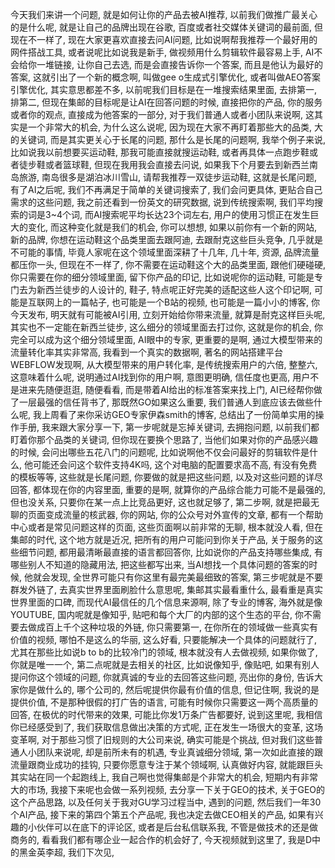 
今天我们来讲一个问题, 就是如何让你的产品去被AI推荐, 以前我们做推广最关心的是什么呢, 就是让自己的品牌出现在谷歌, 百度或者社交媒体关键词的最前面, 但现在不一样了, 现在大家更喜欢直接去问AI问题, 比如说啊帮我推荐一个最好用的网件搭战工具, 或者说呢比如说我是新手, 做视频用什么剪辑软件最容易上手, AI不会给你一堆链接, 让你自己去选, 而是会直接告诉你一个答案, 而且是他认为最好的答案, 这就引出了一个新的概念啊, 叫做gee o生成式引擎优化, 或者叫做AEO答案引擎优化, 其实意思都差不多, 以前呢我们目标是在一堆搜索结果里面, 去排第一, 排第二, 但现在集邮的目标呢是让AI在回答问题的时候, 直接把你的产品, 你的服务或者你的观点, 直接成为他答案的一部分, 对于我们普通人或者小团队来说啊, 这其实是一个非常大的机会, 为什么这么说呢, 因为现在大家不再盯着那些大的品类, 大的关键词, 而是其实更关心于长尾的问题, 那什么是长尾的问题啊, 我举个例子来说, 比如说我以前想要买运动鞋, 那我可能直接就搜运动鞋, 或者再具体一点跑步鞋或者徒步鞋或者篮球鞋, 但现在我用我会直接去问说, 如果我下个月要去到新西兰南岛旅游, 南岛很多是湖泊冰川雪山, 请帮我推荐一双徒步运动鞋, 这就是长尾问题, 有了AI之后呢, 我们不再满足于简单的关键词搜索了, 我们会问更具体, 更贴合自己需求的这些问题, 我之前还看到一份英文的研究数据, 说到传统搜索啊, 我们平均搜索的词是3~4个词, 而AI搜索呢平均长达23个词左右, 用户的使用习惯正在发生巨大的变化, 而这种变化就是我们的机会, 你可以想想, 如果以前你有一个新的网站, 新的品牌, 你想在运动鞋这个品类里面去跟阿迪, 去跟耐克这些巨头竞争, 几乎就是不可能的事情, 毕竟人家呢在这个领域里面深耕了十几年, 几十年, 资源, 品牌流量都压你一头, 但现在不一样了, 你不需要在运动鞋这个大的品类里面, 跟他们硬碰硬, 你只需要在你的细分领域里面, 留下你产品的印记, 比如说呢你的运动鞋, 可能是专门去为新西兰徒步的人设计的, 鞋子, 特点呢正好完美的适配这些人这个印记啊, 可能是互联网上的一篇帖子, 也可能是一个B站的视频, 也可能是一篇小小的博客, 你今天发布, 明天就有可能被AI引用, 立刻开始给你带来流量, 就算是耐克这样巨头呢, 其实也不一定能在新西兰徒步, 这么细分的领域里面去打过你, 这就是你的机会, 你完全可以成为这个细分领域里面, AI眼中的专家, 更重要的是啊, 通过大模型带来的流量转化率其实非常高, 我看到一个真实的数据啊, 著名的网站搭建平台WEBFLOW发现啊, 从大模型带来的用户转化率, 是传统搜索用户的六倍, 整整六, 这意味着什么呢, 说明通过AI找到你的用户啊, 意图更明确, 信任度也更高, 用户不是进来先随便逛逛, 随便看看, 而是带着AI给出的标准答案来找上门, AI已经帮你做了一层最强的信任背书了, 那既然GO如果这么重要, 我们普通人到底应该去做些什么呢, 我上周看了来你采访GEO专家伊森smith的博客, 总结出了一份简单实用的操作手册, 我来跟大家分享一下, 第一步呢就是忘掉关键词, 去拥抱问题, 以前我们都盯着你那个品类的关键词, 但你现在要换个思路了, 当他们如果对你的产品感兴趣的时候, 会问出哪些五花八门的问题呢, 比如说啊他不仅会问最好的剪辑软件是什么, 他可能还会问这个软件支持4K吗, 这个对电脑的配置要求高不高, 有没有免费的模板等等, 这些就是长尾问题, 你要做的就是把这些问题, 以及对这些问题的详尽回答, 都体现在你的内容里面, 重要的是啊, 就算你的产品综合能力可能不是最强的, 但也没关系, 只要你在某一点上比竞品更好, 这也就足够了, 第二步啊, 就是把最无聊的页面变成流量的核武器, 你的网站, 你的公众号对外宣传的文章, 都有一个帮助中心或者是常见问题这样的页面, 这些页面啊以前非常的无聊, 根本就没人看, 但在集邮的时代, 这个地方就是近况, 把所有的用户可能问到你关于产品, 关于服务的这些细节问题, 都用最清晰最直接的语言都回答你, 比如说你的产品支持哪些集成, 有哪些别人不知道的隐藏用法, 把这些都写出来, 当AI想找一个具体问题的答案的时候, 他就会发现, 全世界可能只有你这里有最完美最细致的答案, 第三步呢就是不要群发外链了, 去真实世界里面刷脸什么意思呢, 集邮其实最看重什么, 最看重是真实世界里面的口碑, 而现代AI最信任的几个信息来源啊, 除了专业的博客, 海外就是像YOUTUBE, 国内呢就是像知乎, 贴吧和每个大厂的内部的这个生态的平台, 你不需要去做成百上千个这种垃圾的外链, 你只需要第一, 在你所在的领域做一些真实有价值的视频, 哪怕不是这么的华丽, 这么好看, 只要能解决一个具体的问题就行了, 尤其在那些比如说b to b的比较冷门的领域, 根本就没有人去做视频, 如果你做了, 你就是唯一一个, 第二点呢就是去相关的社区, 比如说像知乎, 像贴吧, 如果有别人提问你这个领域的问题, 你就真诚的专业的去回答这些问题, 亮出你的身份, 告诉大家你是做什么的, 哪个公司的, 然后呢提供你最有价值的信息, 但记住啊, 我说的是提供价值, 不是那种很假的打广告的语言, 可能有时候你只需要这一两个高质量的回答, 在极优的时代带来的效果, 可能比你发1万条广告都要好, 说到这里呢, 我相信你已经感受到了, 我们获取信息做出决策的方式呢, 正在发生一场很大的变革, 这场变革啊, 对于那些习惯了旧规则的大公司来说, 确实可能是个挑战, 但对我们这些普通人小团队来说呢, 却是前所未有的机遇, 专业真诚细分领域, 第一次如此直接的跟流量跟商业成功的挂钩, 只要你愿意专注于某个领域啊, 认真做好内容, 就能跟巨头其实站在同一个起跑线上, 我自己啊也觉得集邮是个非常大的机会, 短期内有非常大的市场, 我接下来呢也会做一系列视频, 去分享一下关于GEO的技术, 关于GEO的这个产品思路, 以及任何关于我对GU学习过程当中, 遇到的问题, 然后我们一年30个AI产品, 接下来的第四个第五个产品呢, 我也决定去做CEO相关的产品, 如果有兴趣的小伙伴可以在底下的评论区, 或者是后台私信联系我, 不管是做技术的还是做商务的, 看看我们都有哪企业一起合作的机会好了, 今天视频就到这里了, 我是D中的黑金英李超, 我们下次见,
